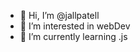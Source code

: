 - 👋 Hi, I’m @jallpatell
- 👀 I’m interested in webDev
- 🌱 I’m currently learning .js
  

<!---
jallpatell/jallpatell is a ✨ special ✨ repository because its `README.md` (this file) appears on your GitHub profile.
You can click the Preview link to take a look at your changes.
--->
